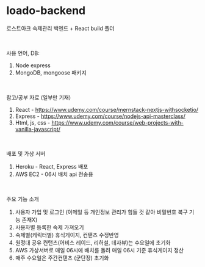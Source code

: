 # loado-backend
로스트아크 숙제관리 백엔드 + React build 폴더


<br/>

사용 언어, DB:
  1. Node express
  2. MongoDB, mongoose 패키지

<br/>

참고/공부 자료 (일부만 기재)
  1. React - https://www.udemy.com/course/mernstack-nextjs-withsocketio/
  2. Express - https://www.udemy.com/course/nodejs-api-masterclass/
  3. Html, js, css - https://www.udemy.com/course/web-projects-with-vanilla-javascript/
 
<br/>

배포 및 가상 서버
  1. Heroku - React, Express 배포
  2. AWS EC2 - 06시 배치 api 전송용

<br/>

주요 기능 소개
  1. 사용자 가입 및 로그인 (이메일 등 개인정보 관리가 힘들 것 같아 비밀번호 복구 기능 존재X)
  2. 사용자별 등록한 숙제 가져오기
  3. 숙제별(케릭터별) 휴식게이지, 컨탠츠 수정반영
  4. 원정대 공유 컨탠츠(어비스 레이드, 리허설, 데자뷰)는 수요일에 초기화
  5. AWS 가상서버로 매일 06시에 배치를 돌려 매일 06시 기준 휴식게이지 정산 
  6. 매주 수요일은 주간컨탠츠 (군단장) 초기화



